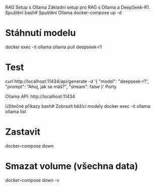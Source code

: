 RAG Setup s Ollama
Základní setup pro RAG s Ollama a DeepSeek-R1.
Spuštění
bash# Spuštění Ollama
docker-compose up -d

# Stáhnutí modelu
docker exec -it ollama ollama pull deepseek-r1

# Test
curl http://localhost:11434/api/generate -d '{
  "model": "deepseek-r1",
  "prompt": "Ahoj, jak se máš?",
  "stream": false
}'
Porty

Ollama API: http://localhost:11434

Užitečné příkazy
bash# Zobrazit běžící modely
docker exec -it ollama ollama list

# Zastavit
docker-compose down

# Smazat volume (všechna data)
docker-compose down -v